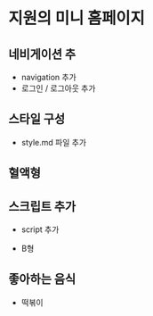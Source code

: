 # 지원의 미니 홈페이지

## 네비게이션 추

- navigation 추가
- 로그인 / 로그아웃 추가

## 스타일 구성

- style.md 파일 추가

## 혈액형

## 스크립트 추가

- script 추가

- B형

## 좋아하는 음식

- 떡볶이
